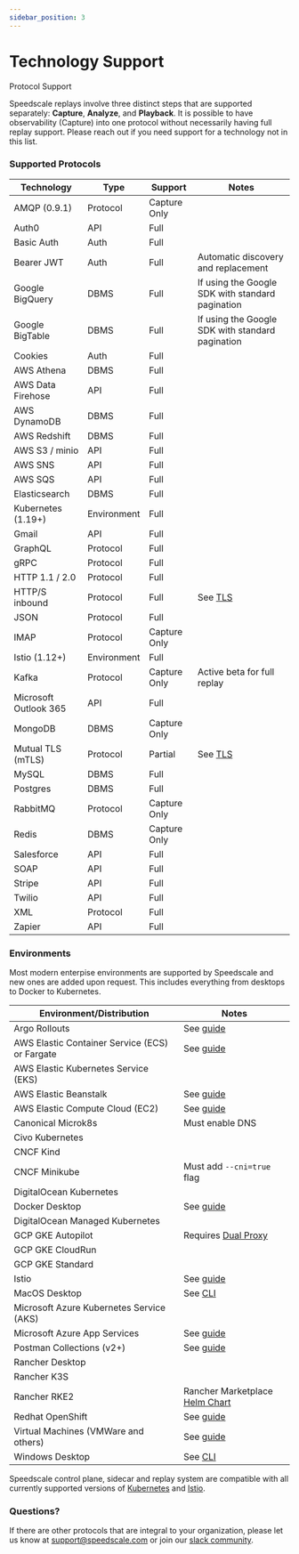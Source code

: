 ```yaml
---
sidebar_position: 3
---
```


# Technology Support

Protocol Support

Speedscale replays involve three distinct steps that are supported separately: **Capture**, **Analyze**, and **Playback**. It is possible to have observability (Capture) into one protocol without necessarily having full replay support. Please reach out if you need support for a technology not in this list.

### Supported Protocols <a href="#protocols" id="protocols"></a>

| Technology | Type | Support | Notes |
| ---------- | ---- | ------- | ----- |
| AMQP (0.9.1) | Protocol | Capture Only | |
| Auth0 | API | Full | |
| Basic Auth | Auth | Full | |
| Bearer JWT | Auth | Full | Automatic discovery and replacement|
| Google BigQuery | DBMS | Full | If using the Google SDK with standard pagination |
| Google BigTable | DBMS | Full | If using the Google SDK with standard pagination |
| Cookies | Auth | Full | |
| AWS Athena | DBMS | Full | |
| AWS Data Firehose | API | Full | |
| AWS DynamoDB | DBMS | Full | |
| AWS Redshift | DBMS | Full | |
| AWS S3 / minio | API | Full |  |
| AWS SNS | API | Full | |
| AWS SQS | API | Full | |
| Elasticsearch | DBMS | Full |  |
| Kubernetes (1.19+) | Environment | Full |  |
| Gmail | API | Full |  |
| GraphQL | Protocol | Full |  |
| gRPC | Protocol | Full |  |
| HTTP 1.1 / 2.0 | Protocol | Full |  |
| HTTP/S inbound | Protocol | Full | See [TLS](/setup/sidecar/tls/) |
| JSON | Protocol | Full |  |
| IMAP | Protocol | Capture Only |  |
| Istio (1.12+) | Environment | Full | |
| Kafka | Protocol | Capture Only | Active beta for full replay |
| Microsoft Outlook 365 | API | Full |  |
| MongoDB | DBMS | Capture Only |  |
| Mutual TLS (mTLS) | Protocol | Partial | See [TLS](/setup/sidecar/tls/) |
| MySQL | DBMS | Full | |
| Postgres | DBMS | Full |  |
| RabbitMQ | Protocol | Capture Only | |
| Redis | DBMS | Capture Only | |
| Salesforce | API | Full | |
| SOAP | API | Full | |
| Stripe | API | Full |  |
| Twilio | API | Full |  |
| XML | Protocol | Full |  |
| Zapier | API | Full | |

### Environments <a href="#environments" id ="environments"></a>

Most modern enterpise environments are supported by Speedscale and new ones are added upon request. This includes everything from desktops to Docker to Kubernetes.

| Environment/Distribution | Notes |
| ------------ | ----- |
| Argo Rollouts | See [guide](../guides/argo.md) |
| AWS Elastic Container Service (ECS) or Fargate | See [guide](../setup/install/ecs.md) |
| AWS Elastic Kubernetes Service (EKS) | |
| AWS Elastic Beanstalk | See [guide](../setup/install/beanstalk.md) |
| AWS Elastic Compute Cloud (EC2) | See [guide](../setup/install/vm.md) |
| Canonical Microk8s | Must enable DNS |
| Civo Kubernetes | |
| CNCF Kind | |
| CNCF Minikube | Must add `--cni=true` flag |
| DigitalOcean Kubernetes | |
| Docker Desktop | See [guide](../setup/install/docker.md) |
| DigitalOcean Managed Kubernetes | |
| GCP GKE Autopilot | Requires [Dual Proxy](/setup/sidecar/proxy-modes/) |
| GCP GKE CloudRun | |
| GCP GKE Standard | |
| Istio | See [guide](../setup/install/istio.md) |
| MacOS Desktop | See [CLI](../guides/cli.md) |
| Microsoft Azure Kubernetes Service (AKS) | |
| Microsoft Azure App Services | See [guide](../setup/install/azure.md) |
| Postman Collections (v2+) | See [guide](../integration/import/import-postman.md) |
| Rancher Desktop | |
| Rancher K3S | |
| Rancher RKE2 | Rancher Marketplace [Helm Chart](https://rancher.com/docs/rancher/v2.6/en/helm-charts/) |
| Redhat OpenShift | See [guide](../setup/install/openshift.md) |
| Virtual Machines (VMWare and others) | See [guide](../setup/install/vm.md) |
| Windows Desktop | See [CLI](../guides/cli.md) |

Speedscale control plane, sidecar and replay system are compatible with all currently supported versions of [Kubernetes](https://kubernetes.io/releases/) and [Istio](https://istio.io/latest/docs/releases/supported-releases/).

### Questions?

If there are other protocols that are integral to your organization, please let us know at [support@speedscale.com](mailto:support@speedscale.com) or join our [slack community](https://slack.speedscale.com).

